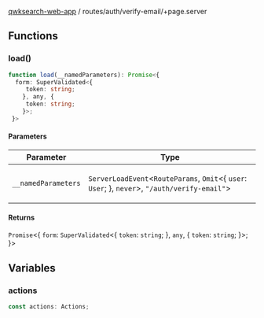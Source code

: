 [qwksearch-web-app](../../../modules.md) / routes/auth/verify-email/+page.server

## Functions

### load()

```ts
function load(__namedParameters): Promise<{
  form: SuperValidated<{
     token: string;
    }, any, {
     token: string;
    }>;
 }>
```

#### Parameters

<table>
<thead>
<tr>
<th>Parameter</th>
<th>Type</th>
</tr>
</thead>
<tbody>
<tr>
<td>

`__namedParameters`

</td>
<td>

`ServerLoadEvent`&lt;`RouteParams`, `Omit`&lt;\{ `user`: `User`; \}, `never`&gt;, `"/auth/verify-email"`&gt;

</td>
</tr>
</tbody>
</table>

#### Returns

`Promise`&lt;\{
  `form`: `SuperValidated`&lt;\{
     `token`: `string`;
    \}, `any`, \{
     `token`: `string`;
    \}&gt;;
 \}&gt;

## Variables

### actions

```ts
const actions: Actions;
```
